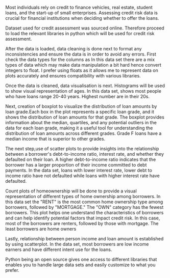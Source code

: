 Most individuals rely on credit to finance vehicles, real estate, student loans, and the start-up of small enterprises. Assessing credit risk data is crucial for financial institutions when deciding whether to offer the loans.

Dataset used for credit assessment was sourced online. Therefore proceed to load the relevant libraries in python which will be used for credit risk assessment.

After the data is loaded, data cleaning is done next to format any inconsistencies and ensure the data is in order to avoid any errors. First check the data types for the columns as In this data set there are a mix types of data which may make data manipulation a bit hard hence convert integers to float. I prefer using floats as it allows me to represent data on plots accurately and ensures compatibility with various libraries.

Once the data is cleaned, data visualisation is next. Histograms will be used to show visual representation of ages. In this data set, shows most people who have loans range 20-40 years. Highest number are in their 20s.

Next, creation of boxplot to visualize the distribution of loan amounts by loan grade.Each box in the plot represents a specific loan grade, and it shows the distribution of loan amounts for that grade. The boxplot provides information about the median, quartiles, and any potential outliers in the data for each loan grade, making it a useful tool for understanding the distribution of loan amounts across different grades. Grade F loans have a median income that is superior to other grades.

The next step,use of scatter plots to provide insights into the relationship between a borrower's debt-to-income ratio, interest rate, and whether they defaulted on their loan. A higher debt-to-income ratio indicates that the borrower has a larger proportion of their income committed to debt payments. In the data set, loans with lower interest rate, lower debt to income ratio have not defaulted while loans with higher interest rate have defaulted.

Count plots of homeownership will be done to provide a visual representation of different types of home ownership among borrowers. In this data set the "RENT" is the most common home ownership type among borrowers, followed by "MORTGAGE." The "OWN" category has the fewest borrowers.
This plot helps one understand the characteristics of borrowers and can help identify potential factors that impact credit risk.
In this case, most of the borrowers are renters, followed by those with mortgage. The least borrowers are home owners

Lastly, relationship between person income and loan amount is established by using scatterplot. In the data set, most borrowers are low income earners and have different intent use for the loans.

Python being an open source gives one access to different libraries that enables you to handle large data sets and easily customize to what you prefer.

